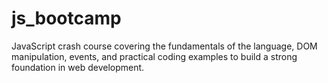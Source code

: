 # js_bootcamp
JavaScript crash course covering the fundamentals of the language, DOM manipulation, events, and practical coding examples to build a strong foundation in web development.

